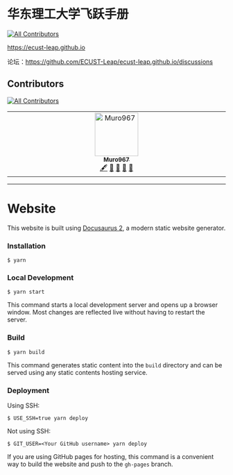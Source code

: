 # 华东理工大学飞跃手册
<!-- ALL-CONTRIBUTORS-BADGE:START - Do not remove or modify this section -->
[![All Contributors](https://img.shields.io/badge/all_contributors-1-orange.svg?style=flat-square)](#contributors-)
<!-- ALL-CONTRIBUTORS-BADGE:END -->

https://ecust-leap.github.io

论坛：https://github.com/ECUST-Leap/ecust-leap.github.io/discussions

## Contributors

[![All Contributors](https://img.shields.io/github/all-contributors/ECUST-Leap/ecust-leap.github.io?color=ee8449&style=flat-square)](#contributors)
<!-- ALL-CONTRIBUTORS-LIST:START - Do not remove or modify this section -->
<!-- prettier-ignore-start -->
<!-- markdownlint-disable -->
<table>
  <tbody>
    <tr>
      <td align="center" valign="top" width="14.28%"><a href="https://github.com/Muro967"><img src="https://avatars.githubusercontent.com/u/103167971?v=4?s=100" width="100px;" alt="Muro967"/><br /><sub><b>Muro967</b></sub></a><br /><a href="#content-Muro967" title="Content">🖋</a> <a href="https://github.com/ECUST-Leap/ecust-leap.github.io/commits?author=Muro967" title="Documentation">📖</a> <a href="#ideas-Muro967" title="Ideas, Planning, & Feedback">🤔</a> <a href="#maintenance-Muro967" title="Maintenance">🚧</a> <a href="#projectManagement-Muro967" title="Project Management">📆</a></td>
    </tr>
  </tbody>
</table>

<!-- markdownlint-restore -->
<!-- prettier-ignore-end -->

<!-- ALL-CONTRIBUTORS-LIST:END -->

<!-- ALL-CONTRIBUTORS-LIST:START - Do not remove or modify this section -->
<!-- prettier-ignore-start -->
<!-- markdownlint-disable -->

<!-- markdownlint-restore -->
<!-- prettier-ignore-end -->

<!-- ALL-CONTRIBUTORS-LIST:END -->

---

# Website

This website is built using [Docusaurus 2](https://docusaurus.io/), a modern static website generator.

### Installation

```
$ yarn
```

### Local Development

```
$ yarn start
```

This command starts a local development server and opens up a browser window. Most changes are reflected live without having to restart the server.

### Build

```
$ yarn build
```

This command generates static content into the `build` directory and can be served using any static contents hosting service.

### Deployment

Using SSH:

```
$ USE_SSH=true yarn deploy
```

Not using SSH:

```
$ GIT_USER=<Your GitHub username> yarn deploy
```

If you are using GitHub pages for hosting, this command is a convenient way to build the website and push to the `gh-pages` branch.
